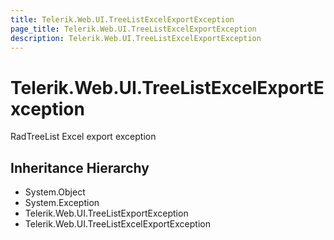 ```yaml
---
title: Telerik.Web.UI.TreeListExcelExportException
page_title: Telerik.Web.UI.TreeListExcelExportException
description: Telerik.Web.UI.TreeListExcelExportException
---
```


# Telerik.Web.UI.TreeListExcelExportException

RadTreeList Excel export exception

## Inheritance Hierarchy

* System.Object
* System.Exception
* Telerik.Web.UI.TreeListExportException
* Telerik.Web.UI.TreeListExcelExportException

